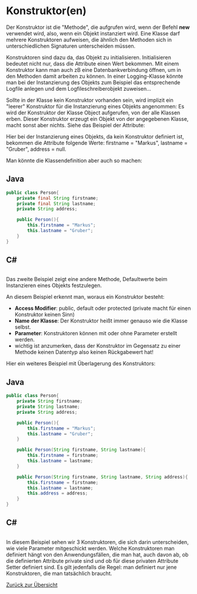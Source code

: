 # Konstruktor(en)

Der Konstruktor ist die "Methode", die aufgrufen wird, wenn der Befehl **new** verwendet wird, also, wenn ein Objekt instanziert wird. Eine Klasse darf mehrere Konstruktoren aufweisen, die ähnlich den Methoden sich in unterschiedlichen Signaturen unterscheiden müssen.

Konstruktoren sind dazu da, das Objekt zu initialisieren. Initialisieren bedeutet nicht nur, dass die Attribute einen Wert bekommen. Mit einem Konstruktor kann man auch zB eine Datenbankverbindung öffnen, um in den Methoden damit arbeiten zu können. In einer Logging-Klasse könnte man bei der Instanzierung des Objekts zum Beispiel das entsprechende Logfile anlegen und dem Logfileschreiberobjekt zuweisen... 

Sollte in der Klasse kein Konstruktor vorhanden sein, wird implizit ein "leerer" Konstruktor für die Instanzierung eines Objekts angenommen: Es wird der Konstruktor der Klasse Object aufgerufen, von der alle Klassen erben. Dieser Konstruktor erzeugt ein Objekt von der angegebenen Klasse, macht sonst aber nichts. Siehe das Beispiel der Attribute:

Hier bei der Instanzierung eines Objekts, da kein Konstruktor definiert ist, bekommen die Attribute folgende Werte: firstname = "Markus", lastname = "Gruber", address = null. 

Man könnte die Klassendefinition aber auch so machen:

## Java 

```Java
public class Person{
    private final String firstname;
    private final String lastname;
    private String address;

    public Person(){
        this.firstname = "Markus";
        this.lastname = "Gruber";
    }
}
```
## C# 

```c#

```

Das zweite Beispiel zeigt eine andere Methode, Defaultwerte beim Instanzieren eines Objekts festzulegen.

An diesem Beispiel erkennt man, woraus ein Konstruktor besteht:
- **Access Modifier**: public, default oder protected (private macht für einen Konstruktor keinen Sinn)
- **Name der Klasse**: Der Konstruktor heißt immer genauso wie die Klasse selbst.
- **Parameter**: Konstruktoren können mit oder ohne Parameter erstellt werden.
- wichtig ist anzumerken, dass der Konstruktor im Gegensatz zu einer Methode keinen Datentyp also keinen Rückgabewert hat!

Hier ein weiteres Beispiel mit Überlagerung des Konstruktors:

## Java 

```Java
public class Person{
    private String firstname;
    private String lastname;
    private String address;

    public Person(){
        this.firstname = "Markus";
        this.lastname = "Gruber";
    }

    public Person(String firstname, String lastname){
        this.firstname = firstname;
        this.lastname = lastname;
    }

    public Person(String firstname, String lastname, String address){
        this.firstname = firstname;
        this.lastname = lastname;
        this.address = address;
    }
}
```
## C# 

```c#

```

In diesem Beispiel sehen wir 3 Konstruktoren, die sich darin unterscheiden, wie viele Parameter mitgeschickt werden. Welche Konstruktoren man definiert hängt von den Anwendungsfällen, die man hat, auch davon ab, ob die definierten Attribute private sind und ob für diese privaten Attribute Setter definiert sind. Es gilt jedenfalls die Regel: man definiert nur jene Konstruktoren, die man tatsächlich braucht. 

[Zurück zur Übersicht](README.md)